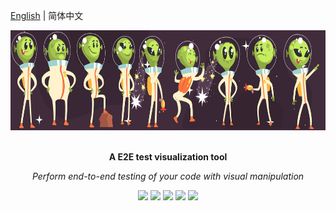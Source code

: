 [English](./README.md) | 简体中文

<div align="center">
  <a href="https://www.baidu.com"><img src="static/banner.png" height="160"></a>
  <br>
  <br>
  <p>
    <b>A E2E test visualization tool</b>
  </p>
  <p>
     <i>Perform end-to-end testing of your code with visual manipulation</i>
  </p>
  <p>

[![](https://img.shields.io/badge/releases-v0.0.0-brightgreen.svg?logo=Drone)](https://www.baidu.com) [![](https://img.shields.io/badge/releases-v0.0.0-brightgreen.svg?logo=GitHub)](https://github.com/tony709394/postchildren/releases) [![](https://img.shields.io/badge/wechat-v0.0.0-blueviolet.svg?logo=WeChat)](https://www.baidu.com) [![](https://img.shields.io/badge/QQ-v0.0.0-blueviolet.svg?logo=Tencent-QQ)](https://www.baidu.com) [![](https://img.shields.io/badge/website-v0.0.0-informational.svg)](https://www.baidu.com)

  </p>
</div>





